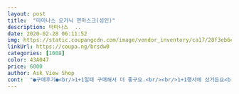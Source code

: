 ```yaml
---
layout: post 
title:  "마마나스 오가닉 면마스크(성인)" 
description: 마마나스  ..
date: 2020-02-28 06:11:52 
img: https://static.coupangcdn.com/image/vendor_inventory/ca17/28f3eb6e332fc0b9e3bc77add7b1bb1755c4d6b01218a14a2a52a5c18642.jpg 
linkUrl: https://coupa.ng/brsdw0 
categories: [1008] 
color: 43A047 
price: 6000 
author: Ask View Shop 
cont:  "●구매후기●<br/>1+1일때 구매해서 더 좋구요.<br/><br/>1+1행사에 샀거든요<br/>4중필터내장이라 빨아서 써도 방역될거같고 은은한 자연냄새라<br/>귀도 아프지 않고<br/>너무 커서 어떻게 쓰지 했는데 손으로 조물조물 한번 빨았더니<br/>넉넉히 주문해서 선물했습니다<br/>단점은<br/>도톰해서 방한도 되네요~<br/>매일 빨아서 쓰는데 조금 줄었네요<br/>박음질 부분 살짝 풀어서 철사 끼워서 썼더니 고정력도 생기고 왕좋습니다 ㅎㅎㅎㅎ<br/>배송 예정일은 수요일이었는데 화요일인 오늘 하루 일찍 도착했구요 마스크 진짜 커요 ㅋㅋㅋ웰킵스 대형만해요!!! 남성분들아니고서야 여성분들은 눈밑에 다 덮을 만큼 큽니다! 약간의 주름이 잡혀있어서 숨쉴때마다 코를 막지도않아요!  이런 품질을 1+1으로 구매할 수 있게해주셔서 정말 감사해요 ㅠㅠ유기농이라 더욱 좋습니다♡<br/>부직포 마스크보다 더 좋은거같아요~<br/>사장님 번창하세요 ㅎㅎㅎㅎㅎㅎㅎㅎ<br/>살짝 잡아주면 새것같이 쓸수 있어요~<br/>상품은 오가닉이라 마스크 썼을 때<br/>손으로 꼼꼼하게 만들어서<br/>순면이라 그런지 일회용 마스크보다 볼에 닿는 느낌이 좋아요.<br/><br/>웰킵스 대형보다 더 큰거같아요.<br/><br/>일회용마스크는 닿는 부분에 자꾸 뾰루지가 나서 스트레스 였는데 그런 부분 없길 바래봅니다.<br/>.<br/>^_ㅠ<br/>줄어들어서 쓸만해요 ㅋㅋㅋㅋㅋㅋㅋㅋㅋㅋㅋ<br/>지장없지만 손으로 모양잡아줘야해요<br/>코받침 철사가 없어서 안경에 김서리고 펄럭거리니까 좀 불편한가 해서<br/>코에 고정이 안되어 안경쓰면 뿌해져요<br/>한달정도 빨아서 썼는데 끝모양만<br/>향이 자연적인 느낌이라 좋구요<br/>형태도 조금씩 변해서 쓰는데는<br/>후기가 없어서 긴가민가 상태로 일단 구매했는데 크긴 진짜 커요!<br/>" 
---
```

